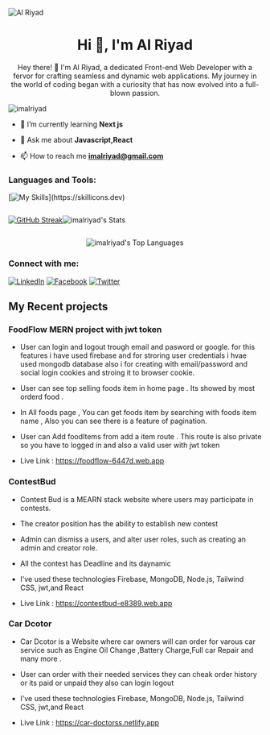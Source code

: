 
![Al Riyad](https://github.com/imalriyad/imalriyad/assets/111139540/860be509-9a6f-40ab-b00a-e31cc91dbb28)



<h1 align="center">Hi 👋, I'm Al Riyad</h1>
<p align="center">Hey there! 👋 I'm Al Riyad, a dedicated Front-end Web Developer with a fervor for crafting seamless and dynamic web applications. My journey in the world of coding began with a curiosity that has now evolved into a full-blown passion.</p>

<p align="left"> <img src="https://komarev.com/ghpvc/?username=imalriyad&label=Profile%25views&color=0e75b6&style=flat" alt="imalriyad" /> </p>

- 🌱 I’m currently learning **Next js**

- 💬 Ask me about **Javascript,React**

- 📫 How to reach me **imalriyad@gmail.com**

<h3 align="left">Languages and Tools:</h3>

[![My Skills](https://skillicons.dev/icons?i=react,js,nodejs,express,mongodb,firebase,tailwind,html,css,figma,vscode,github,)](https://skillicons.dev)

<div style="display: flex; flex-direction: row;" align="center ">

[![GitHub Streak](https://github-readme-streak-stats.herokuapp.com?user=imalriyad&theme=prussian)](https://git.io/streak-stats)

![imalriyad's Stats](https://github-readme-stats.vercel.app/api?username=imalriyad&theme=prussian&show_icons=true&hide_border=true&count_private=true)

</div>

<div align="center" >

![imalriyad's Top Languages](https://github-readme-stats.vercel.app/api/top-langs/?username=imalriyad&theme=prussian&show_icons=true&hide_border=true&layout=compact)

</div>

<h3 align="left">Connect with me:</h3>

[![LinkedIn](https://img.shields.io/badge/linkedin-%230077B5.svg?style=for-the-badge&logo=linkedin&logoColor=white)](https://www.linkedin.com/in/imalriyad/)
[![Facebook](https://img.shields.io/badge/Facebook-%231877F2.svg?style=for-the-badge&logo=Facebook&logoColor=white)](https://www.facebook.com/imalriyad)
[![Twitter](https://img.shields.io/badge/Twitter-%231DA1F2.svg?style=for-the-badge&logo=Twitter&logoColor=white)](https://twitter.com/imalriyad)

## My Recent projects

### FoodFlow MERN project with jwt token

- User can login and logout trough email and pasword or google. for this features i have used firebase and for stroring user credentials i hvae used mongodb database also i for creating with email/password and social login cookies and stroing it to browser cookie.

- User can see top selling foods item in home page . Its showed by most orderd food .

- In All foods page , You can get foods item by searching with foods item name , Also you can see there is a feature of pagination. 

- User can Add foodItems from add a item route . This route is also private so you have to logged in and also a valid user with jwt token

- Live Link : https://foodflow-6447d.web.app


### ContestBud

- Contest Bud is a MEARN stack website where users may participate in contests.

- The creator position has the ability to establish new contest

- Admin can dismiss a users, and alter user roles, such as creating an admin and creator role.

- All the contest has Deadline and its daynamic

- I've used these technologies Firebase, MongoDB, Node.js, Tailwind CSS, jwt,and React

- Live Link : https://contestbud-e8389.web.app

### Car Dcotor

- Car Dcotor is a Website where car owners will can order for varous car service such as Engine Oil Change ,Battery Charge,Full car Repair and many more .

- User can order with their needed services they can cheak order history or its paid or unpaid they also can login logout

- I've used these technologies Firebase, MongoDB, Node.js, Tailwind CSS, jwt,and React

- Live Link : https://car-doctorss.netlify.app

